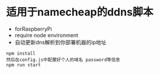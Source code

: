 # 适用于namecheap的ddns脚本
* forRaspberryPi
* require node environment
* 自动更新dns解析到你部署机器的ip地址


```
npm install
然后在config.js中配置好个人的域名 password等信息
npm run start
```
